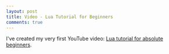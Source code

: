 ```yaml
---
layout: post
title: Video - Lua Tutorial for Beginners
comments: true
---
```


I've created my very first YouTube video: [Lua tutorial for absolute beginners](https://www.youtube.com/watch?v=NuMWGR5YD7Y).
